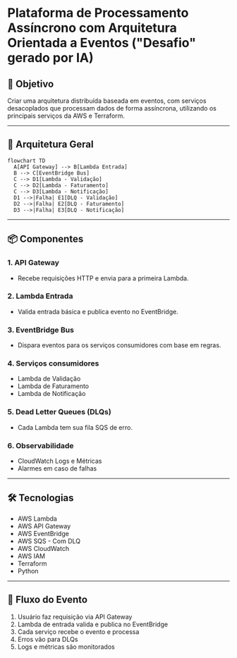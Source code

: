 # Plataforma de Processamento Assíncrono com Arquitetura Orientada a Eventos ("Desafio" gerado por IA)

## 🎯 Objetivo

Criar uma arquitetura distribuída baseada em eventos, com serviços desacoplados que processam dados de forma assíncrona, utilizando os principais serviços da AWS e Terraform.

---

## 🧱 Arquitetura Geral

```mermaid
flowchart TD
  A[API Gateway] --> B[Lambda Entrada]
  B --> C[EventBridge Bus]
  C --> D1[Lambda - Validação]
  C --> D2[Lambda - Faturamento]
  C --> D3[Lambda - Notificação]
  D1 -->|Falha| E1[DLQ - Validação]
  D2 -->|Falha| E2[DLQ - Faturamento]
  D3 -->|Falha| E3[DLQ - Notificação]
````

---

## 📦 Componentes

### 1. API Gateway

* Recebe requisições HTTP e envia para a primeira Lambda.

### 2. Lambda Entrada

* Valida entrada básica e publica evento no EventBridge.

### 3. EventBridge Bus

* Dispara eventos para os serviços consumidores com base em regras.

### 4. Serviços consumidores

* Lambda de Validação
* Lambda de Faturamento
* Lambda de Notificação

### 5. Dead Letter Queues (DLQs)

* Cada Lambda tem sua fila SQS de erro.

### 6. Observabilidade

* CloudWatch Logs e Métricas
* Alarmes em caso de falhas

---

## 🛠️ Tecnologias

* AWS Lambda
* AWS API Gateway
* AWS EventBridge
* AWS SQS - Com DLQ
* AWS CloudWatch
* AWS IAM
* Terraform
* Python

---

## 🔄 Fluxo do Evento

1. Usuário faz requisição via API Gateway
2. Lambda de entrada valida e publica no EventBridge
3. Cada serviço recebe o evento e processa
4. Erros vão para DLQs
5. Logs e métricas são monitorados
